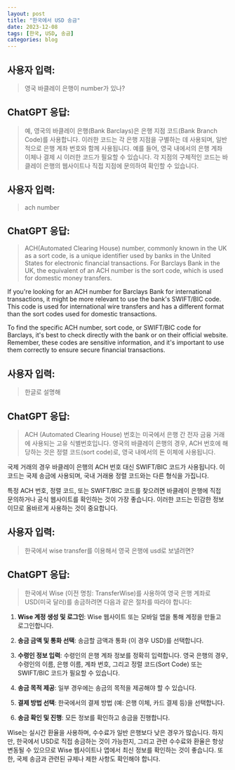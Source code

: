 ```yaml
---
layout: post
title: "한국에서 USD 송금"
date: 2023-12-08
tags: [한국, USD, 송금]
categories: blog
---
```


## 사용자 입력:
> 영국 바클레이 은행이 number가 있나?


## ChatGPT 응답:
> 예, 영국의 바클레이 은행(Bank Barclays)은 은행 지점 코드(Bank Branch Code)를 사용합니다. 이러한 코드는 각 은행 지점을 구별하는 데 사용되며, 일반적으로 은행 계좌 번호와 함께 사용됩니다. 예를 들어, 영국 내에서의 은행 계좌 이체나 결제 시 이러한 코드가 필요할 수 있습니다. 각 지점의 구체적인 코드는 바클레이 은행의 웹사이트나 직접 지점에 문의하여 확인할 수 있습니다.

## 사용자 입력:
> ach number 

## ChatGPT 응답:
> ACH(Automated Clearing House) number, commonly known in the UK as a sort code, is a unique identifier used by banks in the United States for electronic financial transactions. For Barclays Bank in the UK, the equivalent of an ACH number is the sort code, which is used for domestic money transfers.

If you're looking for an ACH number for Barclays Bank for international transactions, it might be more relevant to use the bank's SWIFT/BIC code. This code is used for international wire transfers and has a different format than the sort codes used for domestic transactions.

To find the specific ACH number, sort code, or SWIFT/BIC code for Barclays, it's best to check directly with the bank or on their official website. Remember, these codes are sensitive information, and it's important to use them correctly to ensure secure financial transactions.

## 사용자 입력:
> 한글로 설명해

## ChatGPT 응답:
> ACH (Automated Clearing House) 번호는 미국에서 은행 간 전자 금융 거래에 사용되는 고유 식별번호입니다. 영국의 바클레이 은행의 경우, ACH 번호에 해당하는 것은 정렬 코드(sort code)로, 영국 내에서의 돈 이체에 사용됩니다.

국제 거래의 경우 바클레이 은행의 ACH 번호 대신 SWIFT/BIC 코드가 사용됩니다. 이 코드는 국제 송금에 사용되며, 국내 거래용 정렬 코드와는 다른 형식을 가집니다.

특정 ACH 번호, 정렬 코드, 또는 SWIFT/BIC 코드를 찾으려면 바클레이 은행에 직접 문의하거나 공식 웹사이트를 확인하는 것이 가장 좋습니다. 이러한 코드는 민감한 정보이므로 올바르게 사용하는 것이 중요합니다.

## 사용자 입력:
> 한국에서 wise transfer를 이용해서 영국 은행에 usd로 보낼려면?

## ChatGPT 응답:
> 한국에서 Wise (이전 명칭: TransferWise)를 사용하여 영국 은행 계좌로 USD(미국 달러)를 송금하려면 다음과 같은 절차를 따라야 합니다:

1. **Wise 계정 생성 및 로그인**: Wise 웹사이트 또는 모바일 앱을 통해 계정을 만들고 로그인합니다.

2. **송금 금액 및 통화 선택**: 송금할 금액과 통화 (이 경우 USD)를 선택합니다.

3. **수령인 정보 입력**: 수령인의 은행 계좌 정보를 정확히 입력합니다. 영국 은행의 경우, 수령인의 이름, 은행 이름, 계좌 번호, 그리고 정렬 코드(Sort Code) 또는 SWIFT/BIC 코드가 필요할 수 있습니다.

4. **송금 목적 제공**: 일부 경우에는 송금의 목적을 제공해야 할 수 있습니다.

5. **결제 방법 선택**: 한국에서의 결제 방법 (예: 은행 이체, 카드 결제 등)을 선택합니다.

6. **송금 확인 및 진행**: 모든 정보를 확인하고 송금을 진행합니다.

Wise는 실시간 환율을 사용하며, 수수료가 일반 은행보다 낮은 경우가 많습니다. 하지만, 한국에서 USD로 직접 송금하는 것이 가능한지, 그리고 관련 수수료와 환율은 항상 변동될 수 있으므로 Wise 웹사이트나 앱에서 최신 정보를 확인하는 것이 좋습니다. 또한, 국제 송금과 관련된 규제나 제한 사항도 확인해야 합니다.

